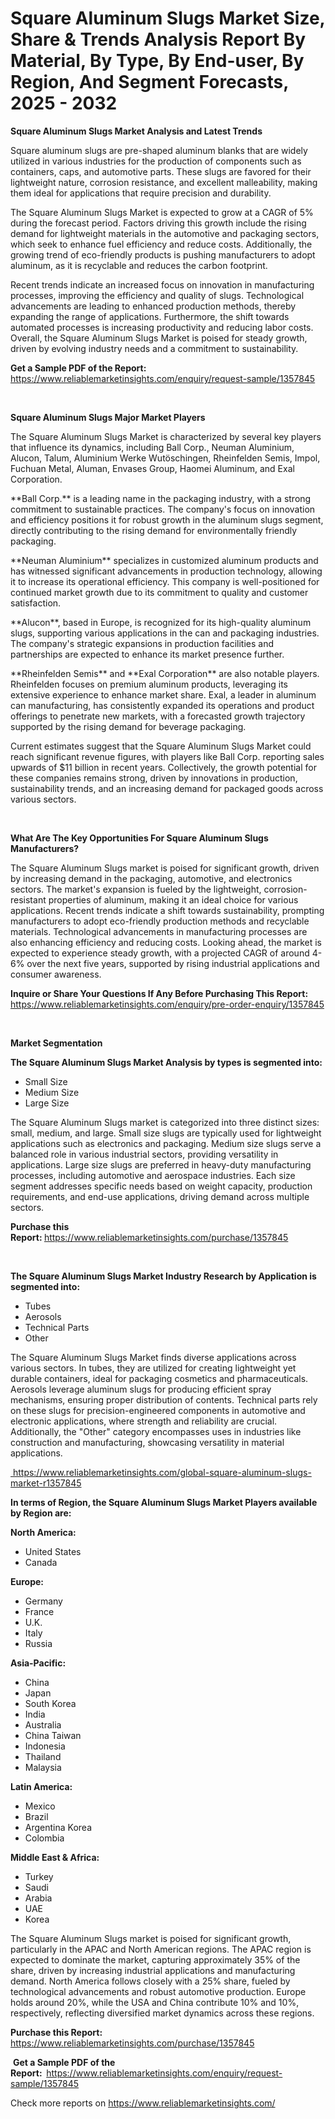<p><h1>Square Aluminum Slugs Market Size, Share & Trends Analysis Report By Material, By Type, By End-user, By Region, And Segment Forecasts, 2025 - 2032</h1></p><p><strong>Square Aluminum Slugs Market Analysis and Latest Trends</strong></p>
<p><p>Square aluminum slugs are pre-shaped aluminum blanks that are widely utilized in various industries for the production of components such as containers, caps, and automotive parts. These slugs are favored for their lightweight nature, corrosion resistance, and excellent malleability, making them ideal for applications that require precision and durability.</p><p>The Square Aluminum Slugs Market is expected to grow at a CAGR of 5% during the forecast period. Factors driving this growth include the rising demand for lightweight materials in the automotive and packaging sectors, which seek to enhance fuel efficiency and reduce costs. Additionally, the growing trend of eco-friendly products is pushing manufacturers to adopt aluminum, as it is recyclable and reduces the carbon footprint.</p><p>Recent trends indicate an increased focus on innovation in manufacturing processes, improving the efficiency and quality of slugs. Technological advancements are leading to enhanced production methods, thereby expanding the range of applications. Furthermore, the shift towards automated processes is increasing productivity and reducing labor costs. Overall, the Square Aluminum Slugs Market is poised for steady growth, driven by evolving industry needs and a commitment to sustainability.</p></p>
<p><strong>Get a Sample PDF of the Report:&nbsp;</strong> <a href="https://www.reliablemarketinsights.com/enquiry/request-sample/1357845?utm_campaign=2100&utm_medium=2&utm_source=Github&utm_content=ia&utm_term=01022025&utm_id=square-aluminum-slugs">https://www.reliablemarketinsights.com/enquiry/request-sample/1357845</a></p>
<p>&nbsp;</p>
<p><strong>Square Aluminum Slugs Major Market Players</strong></p>
<p><p>The Square Aluminum Slugs Market is characterized by several key players that influence its dynamics, including Ball Corp., Neuman Aluminium, Alucon, Talum, Aluminium Werke Wutöschingen, Rheinfelden Semis, Impol, Fuchuan Metal, Aluman, Envases Group, Haomei Aluminum, and Exal Corporation. </p><p>**Ball Corp.** is a leading name in the packaging industry, with a strong commitment to sustainable practices. The company's focus on innovation and efficiency positions it for robust growth in the aluminum slugs segment, directly contributing to the rising demand for environmentally friendly packaging.</p><p>**Neuman Aluminium** specializes in customized aluminum products and has witnessed significant advancements in production technology, allowing it to increase its operational efficiency. This company is well-positioned for continued market growth due to its commitment to quality and customer satisfaction.</p><p>**Alucon**, based in Europe, is recognized for its high-quality aluminum slugs, supporting various applications in the can and packaging industries. The company's strategic expansions in production facilities and partnerships are expected to enhance its market presence further.</p><p>**Rheinfelden Semis** and **Exal Corporation** are also notable players. Rheinfelden focuses on premium aluminum products, leveraging its extensive experience to enhance market share. Exal, a leader in aluminum can manufacturing, has consistently expanded its operations and product offerings to penetrate new markets, with a forecasted growth trajectory supported by the rising demand for beverage packaging.</p><p>Current estimates suggest that the Square Aluminum Slugs Market could reach significant revenue figures, with players like Ball Corp. reporting sales upwards of $11 billion in recent years. Collectively, the growth potential for these companies remains strong, driven by innovations in production, sustainability trends, and an increasing demand for packaged goods across various sectors.</p></p>
<p>&nbsp;</p>
<p><strong>What Are The Key Opportunities For Square Aluminum Slugs Manufacturers?</strong></p>
<p><p>The Square Aluminum Slugs market is poised for significant growth, driven by increasing demand in the packaging, automotive, and electronics sectors. The market's expansion is fueled by the lightweight, corrosion-resistant properties of aluminum, making it an ideal choice for various applications. Recent trends indicate a shift towards sustainability, prompting manufacturers to adopt eco-friendly production methods and recyclable materials. Technological advancements in manufacturing processes are also enhancing efficiency and reducing costs. Looking ahead, the market is expected to experience steady growth, with a projected CAGR of around 4-6% over the next five years, supported by rising industrial applications and consumer awareness.</p></p>
<p><strong>Inquire or Share Your Questions If Any Before Purchasing This Report:</strong> <a href="https://www.reliablemarketinsights.com/enquiry/pre-order-enquiry/1357845?utm_campaign=2100&utm_medium=2&utm_source=Github&utm_content=ia&utm_term=01022025&utm_id=square-aluminum-slugs">https://www.reliablemarketinsights.com/enquiry/pre-order-enquiry/1357845</a></p>
<p>&nbsp;</p>
<p><strong>Market Segmentation</strong></p>
<p><strong>The Square Aluminum Slugs Market Analysis by types is segmented into:</strong></p>
<p><ul><li>Small Size</li><li>Medium Size</li><li>Large Size</li></ul></p>
<p><p>The Square Aluminum Slugs market is categorized into three distinct sizes: small, medium, and large. Small size slugs are typically used for lightweight applications such as electronics and packaging. Medium size slugs serve a balanced role in various industrial sectors, providing versatility in applications. Large size slugs are preferred in heavy-duty manufacturing processes, including automotive and aerospace industries. Each size segment addresses specific needs based on weight capacity, production requirements, and end-use applications, driving demand across multiple sectors.</p></p>
<p><strong>Purchase this Report:&nbsp;</strong><a href="https://www.reliablemarketinsights.com/purchase/1357845?utm_campaign=2100&utm_medium=2&utm_source=Github&utm_content=ia&utm_term=01022025&utm_id=square-aluminum-slugs">https://www.reliablemarketinsights.com/purchase/1357845</a></p>
<p>&nbsp;</p>
<p><strong>The Square Aluminum Slugs Market Industry Research by Application is segmented into:</strong></p>
<p><ul><li>Tubes</li><li>Aerosols</li><li>Technical Parts</li><li>Other</li></ul></p>
<p><p>The Square Aluminum Slugs Market finds diverse applications across various sectors. In tubes, they are utilized for creating lightweight yet durable containers, ideal for packaging cosmetics and pharmaceuticals. Aerosols leverage aluminum slugs for producing efficient spray mechanisms, ensuring proper distribution of contents. Technical parts rely on these slugs for precision-engineered components in automotive and electronic applications, where strength and reliability are crucial. Additionally, the "Other" category encompasses uses in industries like construction and manufacturing, showcasing versatility in material applications.</p></p>
<p><a href="https://www.reliablemarketinsights.com/global-square-aluminum-slugs-market-r1357845?utm_campaign=2100&utm_medium=2&utm_source=Github&utm_content=ia&utm_term=01022025&utm_id=square-aluminum-slugs">&nbsp;https://www.reliablemarketinsights.com/global-square-aluminum-slugs-market-r1357845</a></p>
<p><strong>In terms of Region, the Square Aluminum Slugs Market Players available by Region are:</strong></p>
<p>
    <p> <strong> North America: </strong>
        <ul>
            <li>United States</li>
            <li>Canada</li>
        </ul>
        </p> 
    <p> <strong> Europe: </strong>
        <ul>
            <li>Germany</li>
            <li>France</li>
            <li>U.K.</li>
            <li>Italy</li>
            <li>Russia</li>
        </ul>
        </p> 
    <p> <strong> Asia-Pacific: </strong>
        <ul>
            <li>China</li>
            <li>Japan</li>
            <li>South Korea</li>
            <li>India</li>
            <li>Australia</li>
            <li>China Taiwan</li>
            <li>Indonesia</li>
            <li>Thailand</li>
            <li>Malaysia</li>
        </ul>
        </p> 
    <p> <strong> Latin America: </strong>
        <ul>
            <li>Mexico</li>
            <li>Brazil</li>
            <li>Argentina Korea</li>
            <li>Colombia</li>
        </ul>
        </p> 
    <p> <strong> Middle East & Africa: </strong>
        <ul>
            <li>Turkey</li>
            <li>Saudi</li>
            <li>Arabia</li>
            <li>UAE</li>
            <li>Korea</li>
        </ul>
    </p>
    </p>
<p><p>The Square Aluminum Slugs market is poised for significant growth, particularly in the APAC and North American regions. The APAC region is expected to dominate the market, capturing approximately 35% of the share, driven by increasing industrial applications and manufacturing demand. North America follows closely with a 25% share, fueled by technological advancements and robust automotive production. Europe holds around 20%, while the USA and China contribute 10% and 10%, respectively, reflecting diversified market dynamics across these regions.</p></p>
<p><strong>Purchase this Report: </strong><a href="https://www.reliablemarketinsights.com/purchase/1357845?utm_campaign=2100&utm_medium=2&utm_source=Github&utm_content=ia&utm_term=01022025&utm_id=square-aluminum-slugs">https://www.reliablemarketinsights.com/purchase/1357845</a></p>
<p>&nbsp;<strong>Get a Sample PDF of the Report:&nbsp;&nbsp;</strong><a href="https://www.reliablemarketinsights.com/enquiry/request-sample/1357845?utm_campaign=2100&utm_medium=2&utm_source=Github&utm_content=ia&utm_term=01022025&utm_id=square-aluminum-slugs">https://www.reliablemarketinsights.com/enquiry/request-sample/1357845</a></p>
<p><strong></strong></p>
<p>Check more reports on <a href="https://www.reliablemarketinsights.com/?utm_campaign=2100&utm_medium=2&utm_source=Github&utm_content=ia&utm_term=01022025&utm_id=square-aluminum-slugs">https://www.reliablemarketinsights.com/</a></p>